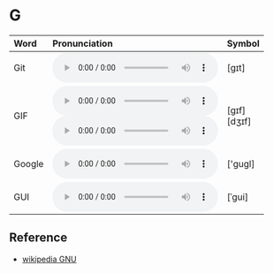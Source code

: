 
# G

| Word  | Pronunciation | Symbol |
| :-- | :-- | :-- |
| Git | <audio :src="$withBase('/audio/Git.mp3')" controls="controls" controlslist="nodownload"></audio> | [ɡɪt] |
| GIF | <audio :src="$withBase('/audio/GIF-0.mp3')" controls="controls" controlslist="nodownload"></audio><br/><audio :src="$withBase('/audio/GIF-1.mp3')" controls="controls" controlslist="nodownload"></audio> | [ɡɪf]<br/>[dʒɪf] |
| Google | <audio :src="$withBase('/audio/Google.mp3')" controls="controls" controlslist="nodownload"></audio> | ['ɡuɡl] |
| GUI | <audio :src="$withBase('/audio/GUI.mp3')" controls="controls" controlslist="nodownload"></audio> | [ˈɡui] |

## Reference

- [wikipedia GNU](https://en.wikipedia.org/wiki/GNU)
